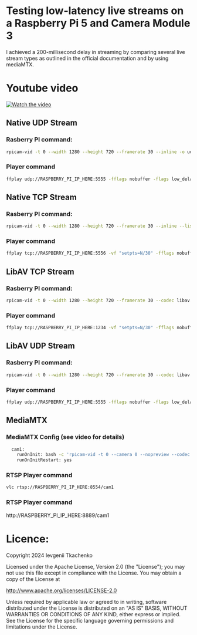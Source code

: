 # Testing low-latency live streams on a Raspberry Pi 5 and Camera Module 3 

I achieved a 200-millisecond delay in streaming by comparing several live stream types as outlined in the official documentation and by using mediaMTX.

# Youtube video

[![Watch the video](/raspberry/static/images/04_thumbnail.jpg)](https://www.youtube.com/watch?v=MPbWI9NfuoY)

## Native UDP Stream

### Rasberry PI command:

```bash
rpicam-vid -t 0 --width 1280 --height 720 --framerate 30 --inline -o udp://LAPTOP_IP_HERE:5555
```

### Player command

```bash
ffplay udp://RASPBERRY_PI_IP_HERE:5555 -fflags nobuffer -flags low_delay -framedrop
```

## Native TCP Stream

### Rasberry PI command:

```bash
rpicam-vid -t 0 --width 1280 --height 720 --framerate 30 --inline --listen -o tcp://0.0.0.0:5556
```

### Player command
```bash
ffplay tcp://RASPBERRY_PI_IP_HERE:5556 -vf "setpts=N/30" -fflags nobuffer -flags low_delay -framedrop
```

## LibAV TCP Stream

### Rasberry PI command:

```bash
rpicam-vid -t 0 --width 1280 --height 720 --framerate 30 --codec libav --libav-format mpegts --libav-audio -o "tcp://0.0.0.0:1234?listen=1"
```

### Player command
```bash
ffplay tcp://RASPBERRY_PI_IP_HERE:1234 -vf "setpts=N/30" -fflags nobuffer -flags low_delay -framedrop
```

## LibAV UDP Stream

### Rasberry PI command:
```bash
rpicam-vid -t 0 --width 1280 --height 720 --framerate 30 --codec libav --libav-format mpegts --libav-audio  -o "udp://192.168.1.66:5555"
```

### Player command

```bash
ffplay udp://RASPBERRY_PI_IP_HERE:5555 -fflags nobuffer -flags low_delay -framedrop
```

## MediaMTX

### MediaMTX Config (see video for details)

```bash
  cam1:
    runOnInit: bash -c 'rpicam-vid -t 0 --camera 0 --nopreview --codec yuv420 --width 1280 --height 720 --inline --listen -o - | ffmpeg -f rawvideo -pix_fmt yuv420p -s:v 1280x720 -i /dev/stdin -c:v libx264 -preset ultrafast -tune zerolatency -f rtsp rtsp://localhost:$RTSP_PORT/$MTX_PATH'
    runOnInitRestart: yes
```

### RTSP Player command

```bash
vlc rtsp://RASPBERRY_PI_IP_HERE:8554/cam1
```

### RTSP Player command

http://RASPBERRY_PI_IP_HERE:8889/cam1

# Licence:

Copyright 2024  Ievgenii Tkachenko

Licensed under the Apache License, Version 2.0 (the "License");
you may not use this file except in compliance with the License.
You may obtain a copy of the License at

  http://www.apache.org/licenses/LICENSE-2.0

Unless required by applicable law or agreed to in writing, software
distributed under the License is distributed on an "AS IS" BASIS,
WITHOUT WARRANTIES OR CONDITIONS OF ANY KIND, either express or implied.
See the License for the specific language governing permissions and
limitations under the License.
